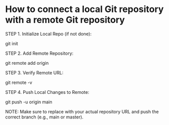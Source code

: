 # How to connect a local Git repository with a remote Git repository

STEP 1. Initialize Local Repo (if not done):

git init

STEP 2. Add Remote Repository:

git remote add origin <remote-repo-url>

STEP 3. Verify Remote URL:

git remote -v

STEP 4. Push Local Changes to Remote:

git push -u origin main

NOTE: Make sure to replace <remote-repo-url> with your actual repository URL and push the correct branch (e.g., main or master).
